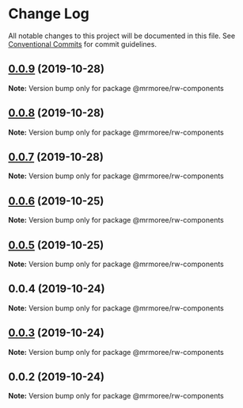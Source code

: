 # Change Log

All notable changes to this project will be documented in this file.
See [Conventional Commits](https://conventionalcommits.org) for commit guidelines.

## [0.0.9](https://github.com/mrmoree/ReweWebComponents/compare/@mrmoree/rw-components@0.0.8...@mrmoree/rw-components@0.0.9) (2019-10-28)

**Note:** Version bump only for package @mrmoree/rw-components





## [0.0.8](https://github.com/mrmoree/ReweWebComponents/compare/@mrmoree/rw-components@0.0.7...@mrmoree/rw-components@0.0.8) (2019-10-28)

**Note:** Version bump only for package @mrmoree/rw-components





## [0.0.7](https://github.com/mrmoree/ReweWebComponents/compare/@mrmoree/rw-components@0.0.6...@mrmoree/rw-components@0.0.7) (2019-10-28)

**Note:** Version bump only for package @mrmoree/rw-components





## [0.0.6](https://github.com/mrmoree/ReweWebComponents/compare/@mrmoree/rw-components@0.0.5...@mrmoree/rw-components@0.0.6) (2019-10-25)

**Note:** Version bump only for package @mrmoree/rw-components





## [0.0.5](https://github.com/mrmoree/ReweWebComponents/compare/@mrmoree/rw-components@0.0.4...@mrmoree/rw-components@0.0.5) (2019-10-25)

**Note:** Version bump only for package @mrmoree/rw-components





## 0.0.4 (2019-10-24)

**Note:** Version bump only for package @mrmoree/rw-components





## [0.0.3](https://github.com/mrmoree/ReweWebComponents/compare/@mrmoree/rw-components@0.0.2...@mrmoree/rw-components@0.0.3) (2019-10-24)

**Note:** Version bump only for package @mrmoree/rw-components





## 0.0.2 (2019-10-24)

**Note:** Version bump only for package @mrmoree/rw-components
